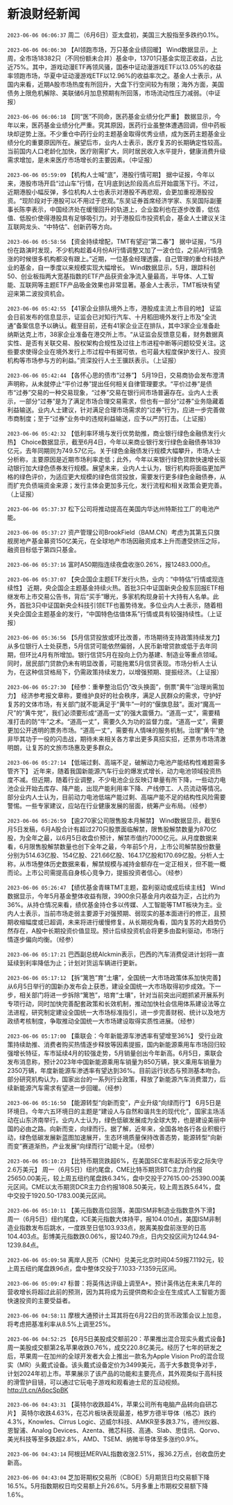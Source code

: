 # 新浪财经新闻
`2023-06-06 06:06:37` 周二（6月6日）亚太盘初，美国三大股指至多跌约0.1%。

`2023-06-06 06:06:30` 【AI领跑市场，万只基金业绩回暖】 Wind数据显示，上周，全市场18382只（不同份额未合并）基金中，13701只基金实现正收益，占比近75%。其中，游戏动漫ETF再领风骚，国泰中证动漫游戏ETF以13.05%的收益率领跑市场，华夏中证动漫游戏ETF以12.96%的收益率次之。基金人士表示，从国内来看，近期A股市场热度有所回升，大盘下行空间较为有限；海外方面，美国债务上限危机解除、美联储6月加息预期有所回落，市场流动性压力减弱。（中证报）

`2023-06-06 06:06:18` 【同“医”不同命，医药基金业绩分化严重】 数据显示，今年以来，医药基金业绩分化严重。究其原因，医药行业虽整体遭遇回调，但中药板块却逆势上涨。不少重仓中药行业的主题基金取得优秀业绩，成为医药主题基金业绩分化的重要原因所在。展望后市，业内人士表示，医疗复苏的长期确定性较高。当前国内人口老龄化加快，医疗刚需扩大，同时居民收入水平提升，健康消费升级需求增加，是未来医疗市场增长的主要因素。（中证报）

`2023-06-06 05:59:09`  【机构人士喊“底”，港股行情可期】 据中证报，今年以来，港股市场开启“过山车”行情，在1月底到达阶段高点后开始震荡下行。不过，近期港股小幅反弹，多位机构人士也表示对港股不再悲观，会更加重视港股投资。“现阶段对于港股可以不用过于悲观。”东吴证券首席经济学家、东吴国际副董事长陈李表示，中国经济处在缓慢回升的轨道上，企业盈利也在逐步改善，低估值、低股价使得港股具有足够吸引力。对于港股后市投资机会，基金人士建议关注互联网龙头、“中特估”、创新药等方向。

`2023-06-06 05:58:56` 【资金持续增配，TMT有望迎“第二春”】 据中证报，“5月份在路演时发现，不少机构趁着4月份AI行情调整又加了一波仓位，之前AI行情急涨的时候很多机构都没有跟上。”近期，一位基金经理透露，自己管理的重仓科技产业的基金，自一季度以来规模实现大幅增长。 Wind数据显示，5月，跟踪科创50、创业板指两大宽基指数的ETF产品获资金净流入量最高，半导体、人工智能、互联网等主题ETF产品吸金效果也非常显著。基金人士表示，TMT板块有望迎来第二波投资机会。

`2023-06-06 05:42:55` 【41家企业排队境外上市，港股成主流上市目的地】 证监会日前发布的信息显示，证监会已对知行汽车、十月稻田境外发行上市及“全流通”备案信息予以确认。截至目前，还有41家企业正在排队，其中3家企业准备赴纳斯达克上市，38家企业准备在港交所上市。“从证监会反馈意见看，财务数据真实性、是否有关联交易、股权架构合规性及过往上市进程中断等问题较受关注。这些要求使得企业在境外发行上市过程中有据可依，也可最大程度保护发行人、投资机构等市场参与方的利益。”资深投行人士王骥跃表示。（上证报）

`2023-06-06 05:42:44` 【各怀心思的债市“过券”】 5月19日，交易商协会发布澄清声明称，从未就停止“平价过券”提出任何相关自律管理要求。“平价过券”是债市“过券”交易的一种交易现象，“过券”交易在银行间市场普遍存在。业内人士表示，一部分“过券”是为了满足市场合理交易需求，但也有一部分“过券”业务隐藏着利益输送。业内人士建议，针对满足合理市场需求的“过券”行为，应进一步完善做市商制度；至于“过券”业务中的违规利益输送，应予以严厉打击。（上证报）

`2023-06-06 05:42:32` 【低利率环境与发行优势助推，商业银行绿色金融债发行火热】 Choice数据显示，截至6月4日，今年以来商业银行发行绿色金融债券1839亿元，去年同期则为749.57亿元。关于绿色金融债发行规模大幅攀升，市场人士分析称，主要原因是近期市场利率走低；此外，今年以来银行绿色贷款快速增长驱动银行加大绿色债券发行规模。展望未来，业内人士认为，银行机构将面临更加严格的绿色评价，为适应更大规模的绿色信贷投放，需要发行更多绿色金融债券，从而扩充负债端资金来源；发行主体会更加多元化，发行流程和相关政策会更完善。（上证报）

`2023-06-06 05:37:37` 松下公司将推动提高在美国内华达州特斯拉工厂的电池产能。

`2023-06-06 05:37:27` 资产管理公司BrookField（BAM.CN）考虑为其第五只旗舰房地产基金募资150亿美元，在全球地产市场因融资成本上升而遭受挤压之际，融资目标低于第四只基金。

`2023-06-06 05:37:16` 富时A50期指连续夜盘收涨0.26%，报12483.000点。

`2023-06-06 05:37:07` 【央企国企主题ETF发行火热，业内：“中特估”行情或现连续性】 近期，央企国企主题基金持续火热。首批3只中证国新央企股东回报ETF相继发布上市交易公告书，背后“买手”曝光，多家机构现身前十大持有人名单。此外，首批3只中证国新央企科技引领ETF也蓄势待发。多位业内人士表示，随着相关央企国企主题基金的发行，“中国特色估值体系”行情或具有较强持续性。（上证报）

`2023-06-06 05:36:56` 【5月信贷投放或环比改善，市场期待支持政策持续发力】 从多位银行人士处获悉，5月信贷可能依然偏弱，人民币新增贷款或低于去年同期，但环比4月有所增加。银行信贷5月在投向上仍为基建、制造业等重点领域。同时，居民部门贷款仍未有明显改善，可能拖累5月信贷表现。市场分析人士认为，在这种信贷格局下，仍需政策持续发力，以增强预期、提振经济。（上证报）

`2023-06-06 05:27:30` 【经参：重拳整治后仍“改头换面”，倒票“黄牛”治理尚需加力】 经济参考报文章称，要维护良好的社会秩序，满足人民群众的需求，守护好复苏的文体市场，有关部门就不能满足于“黄牛”一时的“偃旗息鼓”。面对“魔高一尺”的“黄牛党”，我们必须要形成“道高一丈”的强大震慑力。“道高一丈”，需要精准打击的防“牛”之术。“道高一丈”，需要久久为功的监督力度。“道高一丈”，需要更加公开透明的票务市场。“道高一丈”，需要有人情味的服务机制。治理“黄牛”绝非毕其功于一役的闪击战，期待未来相关各方拿出更多真招实招，还票务市场清澈明朗，让复苏的文旅市场惠及更多群众。

`2023-06-06 05:27:14` 【低端过剩、高端不足，破解动力电池产能结构性难题需多管齐下】 近年来，随着我国新能源汽车行业的爆发式增长，动力电池领域投资热度不减。但近期，随着行业调整，不少电池企业反映订单量有所下降，一些动力电池企业开始去库存、降产能，出现产能利用率下降、产线停工、人员流动等情况。部分业内人士认为，目前动力电池低端产能过剩、高端产能不足的结构性风险需要警惕。一些专家建议，应站在行业健康发展的层面，统筹产业布局。（经参）

`2023-06-06 05:26:59` 【逾270家公司限售股本月解禁】 Wind数据显示，截至6月5日发稿，6月A股合计有超过270只股票面临解禁，限售股解禁数量为870亿股，为全年之最，以6月5日收盘价预计，解禁市值约7000亿元。从月度数据来看，6月限售股解禁数量也创下全年之最，今年前5个月，上市公司解禁股份数量分别为514.63亿股、154亿股、221.66亿股、164.17亿股和170.69亿股。分析人士称，从市场整体历史数据来看，解禁规模与减持金额存在一定正相关，但不能一概而论。上市公司需提高自身核心竞争力，提振投资者信心。（经参）

`2023-06-06 05:26:47` 【绩优基金青睐TMT主题，盈利驱动或成后续主线】 Wind数据显示，今年5月基金整体收益有限，3900余只基金月内收益为正，占比约为36%。从持仓情况来看，绩优基金持仓多以传媒、人工智能等TMT板块为主。业内人士表示，当前市场走弱主要源于对强预期、弱现实的基本面进行的修正，且预期收缩幅度或已超调，未来将进行缓慢修复。从长期视角看，国内复苏的大趋势仍然存在，A股中长期投资价值显现。预计后续投资机会将更多由盈利驱动，市场行情逐步偏向均衡。（经参）

`2023-06-06 05:17:21` 巴西副总统Alckmin表示，巴西的汽车消费促进计划将一直延续到利率降低为止；计划对货运车辆进行更新。

`2023-06-06 05:17:12` 【拆“篱笆”育“土壤”，全国统一大市场政策体系加快完善】 从6月5日举行的国新办发布会上获悉，建设全国统一大市场取得初步成效。下一步，相关部门将进一步拆除“篱笆”，培育“土壤”，针对当前突出问题抓紧开展系列专项行动，同时加快完善配套政策和长效机制，推动加快社会信用体系建设法等立法进程，研究制定建设全国统一大市场标准指引，进一步完善财税、统计以及地方政绩考核制度，争取推动全国统一大市场建设取得实质性进展。（经参）

`2023-06-06 05:17:00` 【乘联会：今年新能源车渗透率有望增至36%】 受行业政策持续助推、消费者购买热情逐步释放等因素提振，国内新能源乘用车市场回归较强增长特征，车市延续4月的较强走势，5月销量创出今年新高。6月5日，乘联会发布消息称，预计2023年中国新能源乘用车销量为850万辆，狭义乘用车销量为2350万辆，年度新能源车渗透率有望达到36%。目前运行状态与预测基本吻合。部分研究机构认为，国家出台的一系列行业政策，释放了新能源汽车消费潜力，后续新能源汽车需求有望进一步回暖。（经参）

`2023-06-06 05:16:50` 【能源转型“向新而变”，产业升级“向绿而行”】 6月5日是环境日。今年六五环境日的主题是“建设人与自然和谐共生的现代化”，国家主场活动在山东济南举行。业内人士认为，绿色低碳发展成为全球大势，也是建设美丽中国的必由之路。向新而变，向绿而行。据了解，近年来，全国各地各行各业积极行动，绿色低碳发展新蓝图加速展开，生态环境质量保持改善态势，能源转型“向新而变”赛道渐热，产业发展“向绿而行”动能十足。（经参）

`2023-06-06 05:10:23` 【比特币期货跌超6%，在美国SEC宣布起诉币安之际失守2.6万美元】 周一（6月5日）纽约尾盘，CME比特币期货BTC主力合约报25650.00美元，较上周五纽约尾盘跌6.34%，盘中交投于27615.00-25390.00美元区间。CME以太币期货DCR主力合约报1808.50美元，较上周五跌5.64%，盘中交投于1920.50-1783.00美元区间。

`2023-06-06 05:10:11` 【美元指数高位回落，美国ISM非制造业指数意外下滑】 周一（6月5日）纽约尾盘，ICE美元指数大体持平，报104.010点，美国ISM非制造业指数发布后跳水，一度跌至日低103.933点，脱离美股盘前涨至的日高104.403点。彭博美元指数跌0.06%，报1240.79点，日内交投区间为1244.94-1239.84点。

`2023-06-06 05:09:58` 离岸人民币（CNH）兑美元北京时间04:59报7.1192元，较上周五纽约尾盘跌96点，盘中整体交投于7.1033-7.1359元区间。

`2023-06-06 05:09:47` 标普：将英伟达评级上调至A+。预计英伟达在未来几年的营收增长将超过此前的预测，因为其将成为云提供商和企业在生成式人工智能方面快速投资的主要受益者。

`2023-06-06 04:58:11` 摩根大通预计土耳其将在6月22日的货币政策会议上加息，将考虑把基准利率从8.5%上调至25%。

`2023-06-06 04:52:25` 【6月5日美股成交额前20：苹果推出混合现实头戴式设备】周一美股成交额第2名苹果收跌0.76%，成交220.8亿美元。经历了七年的研发之后，苹果周一在加州的全球开发者大会上推出一款名为Apple Vision Pro的混合现实（MR）头戴式设备。该头戴式设备定价为3499美元，高于大多数竞争对手，计划2024年初上市。苹果展示了该产品的功能和主要亮点，其外观类似于高科技的滑雪护目镜，可以通过它玩电子游戏和观看迪士尼的互动视频。http://t.cn/A6pcSpBK

`2023-06-06 04:43:31` 【英特尔收跌超4%，苹果公司所有电脑产品转向自研芯片】 英特尔收跌4.63%，在芯片板块表现最差，格罗方德半导体（格芯）跌约4.3%，Knowles、Cirrus Logic、迈威尔科技、AMKR至多跌3.7%，德州仪器、恩智浦、Analog Devices、Azenta、微芯科技、高通、Slab、思佳讯、Qorvo、美光科技等至多跌超2.8%，AMD、TSEM、纳微半导体至多涨约0.9%。

`2023-06-06 04:43:14` 阿根廷MERVAL指数收涨2.51%，报36.2万点，创收盘历史新高。

`2023-06-06 04:43:04` 芝加哥期权交易所（CBOE）5月期货日均交易额下降16.5%。5月指数期权日均交易额上升26.6%。5月多重上市期权交易额下降1.6%。

